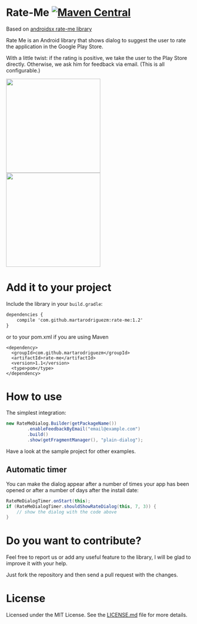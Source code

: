 Rate-Me [![Maven Central](https://maven-badges.herokuapp.com/maven-central/com.github.martarodriguezm/rate-me/badge.svg)](https://maven-badges.herokuapp.com/maven-central/com.github.martarodriguezm/rate-me)
=======

Based on [androidsx rate-me library](https://github.com/androidsx/rate-me)

Rate Me is an Android library that shows dialog to suggest the user to rate the application in the Google Play Store.

With a little twist: if the rating is positive, we take the user to the Play Store directly. Otherwise, we ask him for feedback via email. (This is all configurable.)

<p>
<img src="https://raw.githubusercontent.com/martarodriguezm/rate-me/master/readme-images/rate-me-dialog-in-helium.png" width="256" />
<img src="https://raw.githubusercontent.com/martarodriguezm/rate-me/master/readme-images/rate-me-dialog-in-pixable.png" width="256" />
</p>

Add it to your project
================

Include the library in your `build.gradle`:

```xml
dependencies {
    compile 'com.github.martarodriguezm:rate-me:1.2'
}
```

or to your pom.xml if you are using Maven

```
<dependency>
  <groupId>com.github.martarodriguezm</groupId>
  <artifactId>rate-me</artifactId>
  <version>1.1</version>
  <type>pom</type>
</dependency>
```

How to use
==========

The simplest integration:

```java
new RateMeDialog.Builder(getPackageName())
        .enableFeedbackByEmail("email@example.com")
        .build()
        .show(getFragmentManager(), "plain-dialog");
```

Have a look at the sample project for other examples.

Automatic timer
---------------

You can make the dialog appear after a number of times your app has been opened or after a number of days after the install date:

```java
RateMeDialogTimer.onStart(this);
if (RateMeDialogTimer.shouldShowRateDialog(this, 7, 3)) {
	// show the dialog with the code above
}
```

Do you want to contribute?
==========================

Feel free to report us or add any useful feature to the library, I will be glad to improve it with your help.

Just fork the repository and then send a pull request with the changes.


License
=======

Licensed under the MIT License. See the [LICENSE.md](LICENSE.md) file for more details.
